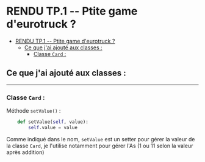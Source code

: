 # RENDU TP.1 -- Ptite game d'eurotruck ?

- [RENDU TP.1 -- Ptite game d'eurotruck ?](#rendu-tp1----ptite-game-deurotruck-)
  - [Ce que j'ai ajouté aux classes :](#ce-que-jai-ajouté-aux-classes-)
    - [Classe `Card` :](#classe-card-)

## Ce que j'ai ajouté aux classes :

---

### Classe `Card` :

Méthode `setValue()` :

```py
    def setValue(self, value):
        self.value = value
```

Comme indiqué dans le nom, `setValue` est un setter pour gérer la valeur de la classe `Card`, je l'utilise notamment pour gérer l'As (1 ou 11 selon la valeur après addition)

